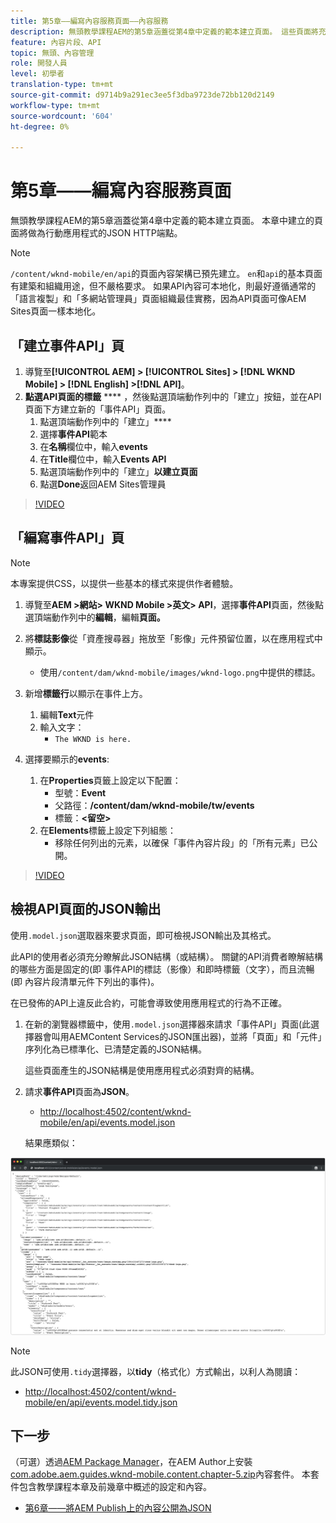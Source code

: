 ```yaml
---
title: 第5章——編寫內容服務頁面——內容服務
description: 無頭教學課程AEM的第5章涵蓋從第4章中定義的範本建立頁面。 這些頁面將充當JSON HTTP端點。
feature: 內容片段、API
topic: 無頭、內容管理
role: 開發人員
level: 初學者
translation-type: tm+mt
source-git-commit: d9714b9a291ec3ee5f3dba9723de72bb120d2149
workflow-type: tm+mt
source-wordcount: '604'
ht-degree: 0%

---
```



# 第5章——編寫內容服務頁面

無頭教學課程AEM的第5章涵蓋從第4章中定義的範本建立頁面。 本章中建立的頁面將做為行動應用程式的JSON HTTP端點。

>[!NOTE]
>
> `/content/wknd-mobile/en/api`的頁面內容架構已預先建立。 `en`和`api`的基本頁面有建築和組織用途，但不嚴格要求。 如果API內容可本地化，則最好遵循通常的「語言複製」和「多網站管理員」頁面組織最佳實務，因為API頁面可像AEM Sites頁面一樣本地化。

## 「建立事件API」頁

1. 導覽至&#x200B;**[!UICONTROL AEM] > [!UICONTROL Sites] > [!DNL WKND Mobile] > [!DNL English] >[!DNL API]**。
1. **點選API頁面的標籤** **** ，然後點選頂端動作列中的「建立」按鈕，並在API頁面下方建立新的「事件API」頁面。
   1. 點選頂端動作列中的「建立」****
   1. 選擇&#x200B;**事件API**&#x200B;範本
   1. 在&#x200B;**名稱**&#x200B;欄位中，輸入&#x200B;**events**
   1. 在&#x200B;**Title**&#x200B;欄位中，輸入&#x200B;**Events API**
   1. 點選頂端動作列中的「建立」**以建立頁面**
   1. 點選&#x200B;**Done**&#x200B;返回AEM Sites管理員

>[!VIDEO](https://video.tv.adobe.com/v/28340/?quality=12&learn=on)

## 「編寫事件API」頁

>[!NOTE]
>
> 本專案提供CSS，以提供一些基本的樣式來提供作者體驗。

1. 導覽至&#x200B;**AEM >網站> WKND Mobile >英文> API**，選擇&#x200B;**事件API**&#x200B;頁面，然後點選頂端動作列中的&#x200B;**編輯**，編輯&#x200B;**頁面。**
1. 將&#x200B;**標誌影像**&#x200B;從「資產搜尋器」拖放至「影像」元件預留位置，以在應用程式中顯示。
   * 使用`/content/dam/wknd-mobile/images/wknd-logo.png`中提供的標誌。

1. 新增&#x200B;**標籤行**&#x200B;以顯示在事件上方。
   1. 編輯&#x200B;**Text**&#x200B;元件
   1. 輸入文字：
      * `The WKND is here.`

1. 選擇要顯示的&#x200B;**events**:
   1. 在&#x200B;**Properties**&#x200B;頁籤上設定以下配置：
      * 型號：**Event**
      * 父路徑：**/content/dam/wknd-mobile/tw/events**
      * 標籤：**&lt;留空>**
   1. 在&#x200B;**Elements**&#x200B;標籤上設定下列組態：
      * 移除任何列出的元素，以確保「事件內容片段」的「所有元素」已公開。

>[!VIDEO](https://video.tv.adobe.com/v/28339/?quality=12&learn=on)

## 檢視API頁面的JSON輸出

使用`.model.json`選取器來要求頁面，即可檢視JSON輸出及其格式。

此API的使用者必須充分瞭解此JSON結構（或結構）。 關鍵的API消費者瞭解結構的哪些方面是固定的(即 事件API的標誌（影像）和即時標籤（文字），而且流暢(即 內容片段清單元件下列出的事件)。

在已發佈的API上違反此合約，可能會導致使用應用程式的行為不正確。

1. 在新的瀏覽器標籤中，使用`.model.json`選擇器來請求「事件API」頁面(此選擇器會叫用AEMContent Services的JSON匯出器)，並將「頁面」和「元件」序列化為已標準化、已清楚定義的JSON結構。

   這些頁面產生的JSON結構是使用應用程式必須對齊的結構。

1. 請求&#x200B;**事件API**&#x200B;頁面為&#x200B;**JSON**。

   * [http://localhost:4502/content/wknd-mobile/en/api/events.model.json](http://localhost:4502/content/wknd-mobile/en/api/events.model.tidy.json)

   結果應類似：

![內AEM容服務JSON輸出](assets/chapter-5/json-output.png)

>[!NOTE]
>
> 此JSON可使用`.tidy`選擇器，以&#x200B;**tidy**（格式化）方式輸出，以利人為閱讀：
> * [http://localhost:4502/content/wknd-mobile/en/api/events.model.tidy.json](http://localhost:4502/content/wknd-mobile/en/api/events.model.tidy.json)


## 下一步

（可選）透過[AEM Package Manager](http://localhost:4502/crx/packmgr/index.jsp)，在AEM Author上安裝[com.adobe.aem.guides.wknd-mobile.content.chapter-5.zip](https://github.com/adobe/aem-guides-wknd-mobile/releases/latest)內容套件。 本套件包含教學課程本章及前幾章中概述的設定和內容。

* [第6章——將AEM Publish上的內容公開為JSON](./chapter-6.md)
